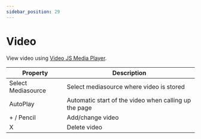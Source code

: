 ```yaml
---
sidebar_position: 29
---
```

# Video

View video using [Video JS Media Player](https://videojs.com/).

| **Property** | **Description** |
| --- | --- |
| Select Mediasource | Select mediasource where video is stored|
| AutoPlay | Automatic start of the video when calling up the page |
| + / Pencil | Add/change video |
| X | Delete video |
